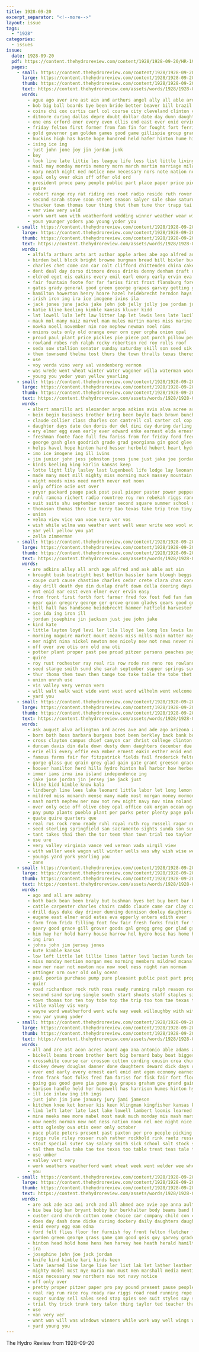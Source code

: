 ```yaml
---
title: 1928-09-20
excerpt_separator: "<!--more-->"
layout: issue
tags:
  - "1928"
categories:
  - issues
issue:
  date: 1928-09-20
  pdf: https://content.thehydroreview.com/content/1928/1928-09-20/HR-1928-09-20.pdf
  pages:
    - small: https://content.thehydroreview.com/content/1928/1928-09-20/small/HR-1928-09-20-01.jpg
      large: https://content.thehydroreview.com/content/1928/1928-09-20/large/HR-1928-09-20-01.jpg
      thumb: https://content.thehydroreview.com/content/1928/1928-09-20/thumbnails/HR-1928-09-20-01.jpg
      text: https://content.thehydroreview.com/assets/words/1928/1928-09-20/HR-1928-09-20-01.txt
      words:
        - ague ago aver are ast ain and arthurs angel ally all able ard aller arms
        - bob big ball boards bye been bride better beaver bill brazil below bas bout but battle both boys bring blaze bartles brought ber barn burns back best broad bridgeport
        - coins chi cox curtis carl col course city cleveland clinton class came charm carolina case champion call cruce county cate cap charles coa chang coy condi craw center come cooper content council comes catching corn can christ church
        - ditmore during dallas depre doubt dollar date day dunn daughter days death del
        - ene ens erford ener every even ellis end east ever enid ervin ems ery
        - friday felton first former from fam fin for fought fort ferris farm fruit far fire frid floor front fight full fair friends free fale fan
        - gold governor gam golden games good game gillispie group grand grounds groom gamma guest glidewell grown george goods gover
        - huckins high has haste hope hundred held hafer hinton hume hight happy harry health him hou half house hydro how haskell hands her haid hempstead home hey hita had hollis
        - ising ice ing
        - just john jone joy jin jordan junk
        - key
        - look line late littie les league life less list little living left lookeba losing lahoma later lege lovely long large last
        - mail may monday morris memory morn march martin marriage milam mountain much mckay miles matter miss messer mile moth mille mis morning moun men many money miller mong main most
        - nary neath night ned notice new necessary nors note nation not nas noon north nephew nell now
        - opal only over okin off offer old ord
        - president proce pany people public part place paper price piece pauline pipe present plant person pure past pow power page proud pro
        - quire
        - robert range roy rat riding res root radio reside ruth rover real ram roush rock ruby room record
        - second sarah stove soon street season salyer sale show saturday sunday senator student smith stockton stand shows shoulder sister summer ser son speak side standing south short stella such she september speech sand sons seen sheldon sides strong station small shape score sipes school
        - thacker town thomas tour thing thut them tune thor trapp tai throw ten team thi tun the tie taken then too truelove table tucker tor tim turn ton tain than
        - ver view very veld
        - work wort won with weatherford wedding winner weather wear will week winners while was western winter walton went west wand william wheel weeks wells wind well win
        - youn younger yoders yao young yoder you
    - small: https://content.thehydroreview.com/content/1928/1928-09-20/small/HR-1928-09-20-02.jpg
      large: https://content.thehydroreview.com/content/1928/1928-09-20/large/HR-1928-09-20-02.jpg
      thumb: https://content.thehydroreview.com/content/1928/1928-09-20/thumbnails/HR-1928-09-20-02.jpg
      text: https://content.thehydroreview.com/assets/words/1928/1928-09-20/HR-1928-09-20-02.txt
      words:
        - alfalfa arthurs arts art author apple arbes abe ago alfred august aug aden are and angel anne amer
        - birden bell block bright browne burgman bread bill bixler buckmaster bert boucher butter bros benefield beckett better ballew burkhalter boys beets ben bigger beans bolls bertie bob black blakley bol back broom buck best bull bryson big bradley
        - charles chet come can car colt clifford chittenden china cake curly cabbage cat cane cherry county corn cox candy case claude class chester colts carl cecil cope clover cotton cobbler collier cap craig cartwright cliff crowder city champion
        - dent deal day dorso ditmore dress drinks denny denham draft dora dockery doris
        - eldred eget eis eakins every emil earl emory early ervin eva everett edna eakin edith eaton
        - fair fountain foote for far fariss first frost flansburg foreman fudge from farra ford felton fost fred floyd farm
        - gates grady general good green george grapes garvey getting glidewell grade gillett gala glass guy golden grape
        - hamilton howerton henry hoare hazel heidebrecht herndon hays harry hydro heads harness hamons house hand hold hard hou herb has
        - irish iron ing ira ice imogene ivins ila
        - jack jones june jacks jake john job jelly jolly joe jordan junior julia julius jam jennings
        - katie kline keeling kimble kansas kluver kidd
        - lat lowell lula left law litter lap let lewis less late lucile light life lasley lee line low lydia lola
        - mauk mol many maiz marvel man mules martin mares miss marine most melba mcanally money milton millet mango mule mineo monday miller mary masoner milo melon miles
        - nowka noell november nin noe nephew newman noel nims
        - onions oats only old orange over orn oyer orpha onion opal
        - proud paul plant price pickles pie piece pat porch pillow perle plum pitzer piano patterson pearl peaches pankratz pack pete painting plate payne peach per poland pick peppers peck
        - rowland robes reh ralph rocky robertson red roy rolls roof
        - seda sow stallion senator sunday saturday skill son seed sik summer second snyder schroeder still school sugar sale september sweet sheriff service sheff schantz smith special sallie see set store subject sohn stewart state six sylvester speak
        - them townsend thelma tost thurs the town thralls texas theresa tain ted team truman triplett tea tri taken top than table
        - use
        - voy verda vino very val vandenberg vernon
        - was wrede went wheat winter water wagoner willa waterman woodrow world wellington wyatt warren williams washington wilson work whorton white will well with
        - young you yoder youn yellow yearling
    - small: https://content.thehydroreview.com/content/1928/1928-09-20/small/HR-1928-09-20-03.jpg
      large: https://content.thehydroreview.com/content/1928/1928-09-20/large/HR-1928-09-20-03.jpg
      thumb: https://content.thehydroreview.com/content/1928/1928-09-20/thumbnails/HR-1928-09-20-03.jpg
      text: https://content.thehydroreview.com/assets/words/1928/1928-09-20/HR-1928-09-20-03.txt
      words:
        - albert amarillo ari alexander argon adkins avis alva acree ard alcorn amos ave and anna all aly are ani
        - bein begin business brother bring been boyle back brown bunch barnes began bill butler blanken bollinger bethany but buyers bee ben ber book bate boys bridgeport bell bickell bart bowels bales best bradley buy bey
        - claude collier class charles con cantrell cal carter col cop chief cody chose custer care cotton can cox caraway come cull city college cure chance
        - daughter days date den doris der del dini day during darling dai delbert
        - ery elmer egg even early ever edward enke earnest elda ernest end eros ene edwards emory earl every ethel
        - freshman foote face full few fariss from for friday ford fred fair frost first folks fresh frank fun
        - george gash glen goodrich grade grad georgiana gin good glee geary green goes gins geraldine grain game genta guard
        - helps havel hope hinton hard hesser herbold hubert heart hydro how harold had hens home her has harry hour hatfield hazel high hafer held helen hess hwee harper homes hossman
        - imo ice imogene ing ill ivins
        - jim junior john jess johnston jones june just jake joe jordan
        - kinds keeling king karlin kansas keep
        - lotte light lily lasley last lugenbeel life lodge lay leonard lawton lena luella linebarger leroy lacks large long law louise lou let left las loos look lora lee leader lose louis len
        - made many most mill mighty miss morning muck massey mountain mains morris mildred minnie mcalester myrtle members mail miller mas mens mura mary masoner men monday mash man mabel
        - night needs nims need north never not noon
        - only office ocie ost over
        - pryor packard poage pack post paul pieper pastor power peppers plain president pink public pan plan panes pool peach purple pay pete
        - ruhl ramona richert radio rountree roy ron rebekah riggs raney ruby real ready round ross rough res rebel ridge
        - suit suits shu september senior second square summer school stover sipe saturday service sem sha state saw scott sell stock serre standard silk smith sale slim ship see stout sweat setting season supper straight schoo sylvia sunday sister south stephenson shanklin shuman sie stevens simmons she sam small store stockton short silver
        - thomason thomas thro tie terry tao texas take trip trom tiny them thyng tall the taylor treas tien ton taken
        - union
        - velma view vice van voce vera ver vos
        - wish while wilma was weather went well wear write woo wool willard wagoner week wide weight western wil white williams will weatherford weeks work wells winter won with works west wean
        - yar yell yellow you yat
        - zella zimmerman
    - small: https://content.thehydroreview.com/content/1928/1928-09-20/small/HR-1928-09-20-04.jpg
      large: https://content.thehydroreview.com/content/1928/1928-09-20/large/HR-1928-09-20-04.jpg
      thumb: https://content.thehydroreview.com/content/1928/1928-09-20/thumbnails/HR-1928-09-20-04.jpg
      text: https://content.thehydroreview.com/assets/words/1928/1928-09-20/HR-1928-09-20-04.txt
      words:
        - are adkins alley all arch age alfred and ask able ast ain
        - brought bush boatright best bettin bassler barn blough beggs busi bars bros brecht burn bried bettinger baird boys binder both but bride bur bill byrne back bond butler been begin better blaine braly blanchard big
        - coupe curb cause chastine charles cedar crete clara chas cones class chain con can corn company cox christ crosswhite came charlie city cream carnegie county card char change
        - day drill death dye din dunlap draft down della deering days dewitt dinner director
        - ent enid ear east even elmer ever ervin easy
        - from front first forth fort farmer fred fox fost fed fan fam frame friends force frida farm frank friday fair few for free
        - gear gain gregory george ger grove groom gladys gears good guest getting gray gher grant grain
        - hill hall has handsome heidebrecht hammer hatfield harvester heide hom had hardware hafer hae how hershey hier hume hamilton hydro him home house hens hardin homes herndon her
        - ice ida ing iron ill
        - jordan josephine jin jackson just jee john jake
        - kind kate
        - little layton loyd levi ler lila lloyd lee long los lewis large liggett light las lovely lay last lin
        - morning maguire market mount means miss mills main matter mayo mavis mas many mis men mile mound melba must mon mildred marjorie most miller mary made mae mite milley monday mccormick mir morgan
        - ner night nina nickel newton nee nicely new not news never noland noel near nese now
        - off over ove otis orn old ona oti
        - potter plant proper past pee proud pitzer persons peaches payne points pull
        - quire
        - roy rust rochester ray real ris row rode ran reno ros rowland roller
        - seed stange smith sund she sarah september supper springs such sie street shape summer sheller slow sterling service stage silver schools states switch steel sur short sun simmons state sunda strong sister sandy sunday store son simple south school saturday six spain
        - thur thoma them town then tange too take table the tobe thet tall teacher tank taken
        - union unruh use
        - vis valley very vernon vern
        - will walt walk wait wide want west word wilhelm went welcome wedding wish weatherford well was warkentin with wat worth week wal wheel walter
        - yard you
    - small: https://content.thehydroreview.com/content/1928/1928-09-20/small/HR-1928-09-20-05.jpg
      large: https://content.thehydroreview.com/content/1928/1928-09-20/large/HR-1928-09-20-05.jpg
      thumb: https://content.thehydroreview.com/content/1928/1928-09-20/thumbnails/HR-1928-09-20-05.jpg
      text: https://content.thehydroreview.com/assets/words/1928/1928-09-20/HR-1928-09-20-05.txt
      words:
        - ask august alva arlington ard acres ave and ade ago arizona all angeles arline able alto alfalfa arkansas are aimee ater angell
        - born both boss barbara burgess boot been berkley back bank bound berland black bath bridge bill body blind boat bar bedford betsy buy brigham better bert battle bur big beach but brook best bryant bell bush ber baile beams byrne
        - cross clayton campus chief canyon car christ college clinton castle city count charles creek come clerk cypress carry county cataline company coull clara card con can course cheer cana cant crimes colorado cee claude cost carl cannon
        - duncan davis din dale down dusty dunn daughters december due dakota daughter does days day dumas dinner ditmore derry dence dobbin during dora drop der
        - erie elli every effie eva ember ernest eakin esther enid end even ever
        - famous farms fair fer fitzpatrick fields fail frederick felton first forge felt free fellow for farm forty full fresh force found fina francisco forney from ford falls friends frank filling few
        - gorge glass gue grain grey glad gain gate grant greeson grace glidewell george guest good general greenfield ghering gene
        - hoover hamilton herd hills hydro hinton hal harbor how herbert had helen hook her homes hay hatfield has hash highland him held hot hold harl hall house home hundred
        - immer iams irma ina island independence ing
        - jake jose jordan jin jersey jae jack just
        - kline kidd kimble know kala
        - lindbergh line lees lake leonard little labor let long lemon lay lina land lincoln louis lew lewis lust less laws law low leland landis large liberty last los lights live lakes lucille lead light ludwick left lowell
        - mildred miss monarch mense many made most morgan money mormon man miller mea mos market more mas murders mash morgans marcrum monday mullin monroe mile maywood mary miles mix may morning
        - nash north nephew ner now not new night navy nov nina noland necessary
        - over only ocie off olive obey opal office oak organ ocean ogden old orange
        - pay pump plants pueblo plant per parks peter plenty page palo persons pais pee present proper power pauline pair par pope pear part pitman point people poor packard place
        - quate quire quarters que
        - real rus rock reno ready ruhl royal ruth roy russell ragar rush roberts ray reason rain robinson rice rand res rent rate radio room riggs rather ross
        - seed sterling springfield san sacramento sights sunda son sunday sale stall sewer said smith state santa sid semple salt stunz service short stay saw stores stock sun springs store stanford seems saturday south states set see september saline sequoyah speech she station summer sell soon schools
        - tant takes thai then the tor teem than town trial too taylor tomb temp tell thing towns texas tennessee trip temple them top times ten tee taken
        - use ure
        - very valley virginia vance ved vernon vada virgil view
        - with waller week wagon will winter wells was why wish wise went wife williams wilbur washington william world weather well wrigley work while wright wool white wymore want wonder western way
        - youngs yard york yearling you
        - zane
    - small: https://content.thehydroreview.com/content/1928/1928-09-20/small/HR-1928-09-20-06.jpg
      large: https://content.thehydroreview.com/content/1928/1928-09-20/large/HR-1928-09-20-06.jpg
      thumb: https://content.thehydroreview.com/content/1928/1928-09-20/thumbnails/HR-1928-09-20-06.jpg
      text: https://content.thehydroreview.com/assets/words/1928/1928-09-20/HR-1928-09-20-06.txt
      words:
        - ago and all are aubrey
        - both back bean been braly but bushman byes bet buy bert bar bright bill boschert ballew bertha big bryan binder bull bunch business bou boast billy busi bob
        - cattle carpenter charles chairs caddo claude came car clay care cher col colorado clerk cooke city cook cool castle college colt con coupe can
        - drill days duke day driver dunning dennison dooley daughters dye dise din daughter doing date daily dinner does
        - eugene east elmer enid estes eva epperly enters edith ever
        - farm from frida filling foot few fair fresh forks fruit for fost free friesen fage friday fever foy farmer fam fleeman fred
        - geary good grace gill grover goods gal gregg greg gor glad gress
        - him hay her hold harry house harrow hol hydro hose has home hammer henry head homes halstead health hatfield hopewell huston harness had hume hoes horse
        - ing iron
        - johns john jim jersey jones
        - kute kimble kansas
        - low left little lot lillie lines latter levi lucian lunch leat last lay
        - miss monday mention morgan mex morning members mildred mcanally made morris magnolia mile mound mares mccormick milk midway miller mare
        - new ner near not newton nov now noel ness night nan norman
        - ottinger orn over old only ocean
        - paul peoria purchase pump pure pleasant public past part proper present pitzer pullen place perry
        - quier
        - road richardson rock ruth ross ready running ralph reason rou red rak real ruthie randal roush ran rack
        - second sand spring single south start shoats staff staples simpson september snow sell soll sat storm springer shows sunday smooth sow stay sund sam such spies six standard summer station sewing state sept short she sun sale sorrel swartzendruber stove sick show sime stutzman see service spoon son stands stock style sons school saturday stand
        - town thomas ton ten toy tobe top the trip too tom tae texas team
        - ville valley vis very
        - wayne word weatherford went wife way week willoughby with withers weeks well waters woods wonder while west was wilson wagon will winter walt work wykert
        - you yar young yoder
    - small: https://content.thehydroreview.com/content/1928/1928-09-20/small/HR-1928-09-20-07.jpg
      large: https://content.thehydroreview.com/content/1928/1928-09-20/large/HR-1928-09-20-07.jpg
      thumb: https://content.thehydroreview.com/content/1928/1928-09-20/thumbnails/HR-1928-09-20-07.jpg
      text: https://content.thehydroreview.com/assets/words/1928/1928-09-20/HR-1928-09-20-07.txt
      words:
        - all and are ast acon acres acord ago ana antonio able adams atter anning
        - bickell beams broom brother bert big bernard baby boat bigger bryan bas butler better betty bunch bro ball buyers buller bins bethel begin been brought browne began both binger bird bea
        - crosswhite course car crosson cotton cording cousin crea church city company cattle corn cream choice charles can cecil confer christ clar carnegie care come clinton cake
        - dickey dewey douglas danner done daughters deward dick days darko deal day daughter dinner
        - ever end early every ernest earl enid ent egen economy earnest ewing
        - from frank foot folks fred fam fariss for fisk fair fort floor found friday first filer ford fisher fall
        - going gas good gave gia game guy grapes graham gow grand gaines george grace given general gilmore
        - harison handle held her hopewell has harrison humes hinton hydro homes home holter henke had head hin hundred him hot hardin
        - ill ice inlow ing ith ings
        - just john jim june january jury jami jameson
        - kitchen knee ket korver kis keen klingman kingfisher kansas know kim
        - limb left later late last lake lowell lambert loomis learned likes leas lay list little large
        - mine meeks mee more mabel most mauk much monday mis mash marshall mon many meal mound miss
        - now needs norman new not ness nation noon nel nee night nice nail
        - otto oglesby ova otis over only october
        - pace plate peters present past paxton per pro people picking proud pears
        - riggs rule riley rosser rush rather rockhold rink raetz russell real room roll riding
        - stout special suter say salary smith sick school salt stock sun son san sin sunday serum sow save sermon shelton seth skaggs spring saturday sullens seago stands such sloan sims sister state she start sua
        - tal them twila take tae tee texas too table treat teas tale tin tar thing ton the thomason than
        - use umber
        - valley vert very
        - werk weathers weatherford want wheat week went welder wee wheel working well welding won writer walker wit weeks winter warren work was why will wife worth with
        - you
    - small: https://content.thehydroreview.com/content/1928/1928-09-20/small/HR-1928-09-20-08.jpg
      large: https://content.thehydroreview.com/content/1928/1928-09-20/large/HR-1928-09-20-08.jpg
      thumb: https://content.thehydroreview.com/content/1928/1928-09-20/thumbnails/HR-1928-09-20-08.jpg
      text: https://content.thehydroreview.com/assets/words/1928/1928-09-20/HR-1928-09-20-08.txt
      words:
        - are ask ade aca ani arch and all ahmed ace avie age anna ault
        - bie bea big ban bryant bobby bur burkhalter body beams band but both boucher birth black business best barter bush better ber butter bros beans bower bunch board browne bassler bound brush brown bere boot brilliant barber bottle
        - custer card church cotton come choice car company child con clown center certain cheap can cody county coach class clock cher city camps cat chief
        - does day dash done dicke during dockery daily daughters daughter
        - enid every egg ean edna
        - ford felt flies floor for furnish foy front felton fletcher full foot frances fig fuls fan firm first friday fine farris fail friends fair fanny frost from
        - garden green george grass game gam good geis goy garvey grade georgia grain glass griffin games
        - hinton head hold home hens hen harvey hee heath herald hamilton hing huge had held her house hunter has him hesser half hydro hammons hatfield
        - ira
        - josephine john joe jack jordan
        - knife kind kimble kari kinds keen
        - late learned line large live ler list lak let lather leather lied les lasley lue loud little lovely light later lens long living
        - mighty model most mye maria mon must men marshall media mention more masoner milam many may mash miss might maurice much mate morning
        - nice necessary new northern nie not navy notice
        - off only over
        - pretty proper pitzer paper pro pay pound present pause people pai paul prewitt parades pla price page persons pass pounds
        - real rag run race roy ready raw riggs road read running rope reber
        - sugar sunday sell sales seed stap spies see suit styles say sterling speech state sal sar straight ser servi store sale slick string seay snyders september show school seen snyder sermon standing saturday stitt sack score
        - trial thy trick trunk tory talon thing taylor ted teacher than tiny trucks tell tay tray try tie tall test the tuck thyng take ten thacker
        - use
        - van very ver
        - want won will was windows winners while work way well wings worth woodrow wary window wayne win with
        - yard young you
---
```


The Hydro Review from 1928-09-20

<!--more-->

